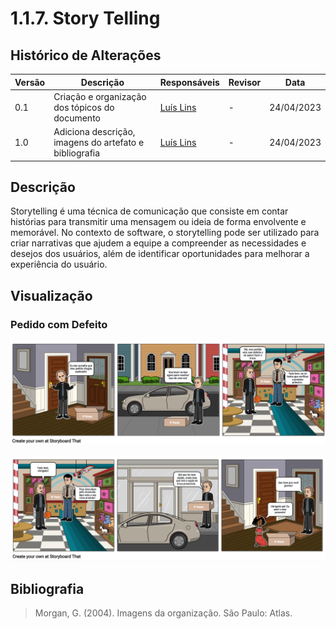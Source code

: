 # 1.1.7. Story Telling

## Histórico de Alterações

| Versão | Descrição                                              | Responsáveis                                 | Revisor | Data       |
| ------ | ------------------------------------------------------ | -------------------------------------------- | ------- | ---------- |
| 0.1    | Criação e organização dos tópicos do documento         | [Luís Lins](https://github.com/luisgaboardi) | -       | 24/04/2023 |
| 1.0    | Adiciona descrição, imagens do artefato e bibliografia | [Luís Lins](https://github.com/luisgaboardi) | -       | 24/04/2023 |

## Descrição

Storytelling é uma técnica de comunicação que consiste em contar histórias para transmitir uma mensagem ou ideia de forma envolvente e memorável. No contexto de software, o storytelling pode ser utilizado para criar narrativas que ajudem a equipe a compreender as necessidades e desejos dos usuários, além de identificar oportunidades para melhorar a experiência do usuário.

## Visualização

### Pedido com Defeito

![Troca na Loja 1](../Imagens/StoryTelling/troca_loja_1.png)

![Troca na Loja 2](../Imagens/StoryTelling/troca_loja_2.png)

## Bibliografia

> Morgan, G. (2004). Imagens da organização. São Paulo: Atlas.
